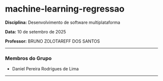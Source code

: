 # machine-learning-regressao

**Disciplina:** Desenvolvimento de software multiplataforma

**Data:** 10 de setembro de 2025

**Professor:** BRUNO ZOLOTAREFF DOS SANTOS

---

### Membros do Grupo

* Daniel Pereira Rodrigues de Lima

---
